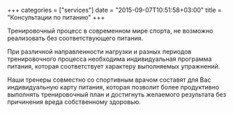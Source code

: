 +++
categories = ["services"]
date = "2015-09-07T10:51:58+03:00"
title = "Консультации по питанию"
+++

Тренировочный процесс в современном мире спорта, не возможно реализовать без соответствующего питания.

При различной направленности нагрузки и разных периодов тренировочного процесса необходима индивидуальная программа питания, которая соответствует характеру выполняемых упражнений.

Наши тренеры совместно со спортивным врачом составят для Вас индивидуальную карту питания, которая позволит более продуктивно выполнять тренировочный план и достигнуть желаемого результата без причинения вреда собственному здоровью.